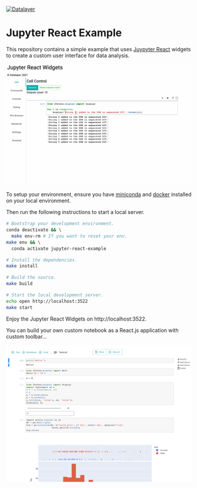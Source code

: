 [![Datalayer](https://raw.githubusercontent.com/datalayer/datalayer/main/res/logo/datalayer-25.svg?sanitize=true)](https://datalayer.io)

# Jupyter React Example

This repository contains a simple example that uses [Juypyter React](https://docs.datalayer.io/docs/jupyter/react/index) widgets to create a custom user interface for data analysis.

![Jupyter React Gallery](./docs/gallery.gif "Jupyter React Gallery")

To setup your environment, ensure you have [miniconda](https://docs.conda.io/en/latest/miniconda.html) and [docker](https://docs.docker.com/get-docker) installed on your local environment.

Then run the following instructions to start a local server.

```bash
# Bootstrap your development environment.
conda deactivate && \
  make env-rm # If you want to reset your env.
make env && \
  conda activate jupyter-react-example
```

```bash
# Install the dependencies.
make install
```

```bash
# Build the source.
make build
```

```bash
# Start the local development server.
echo open http://localhost:3522
make start
```

Enjoy the Jupyter React Widgets on http://localhost:3522.

You can build your own custom notebook as a React.js application with custom toolbar...

![Notebook Example](./docs/react-notebook.png "Notebook Example")

